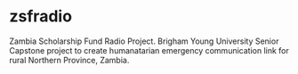 # zsfradio
Zambia Scholarship Fund Radio Project.  Brigham Young University Senior Capstone project to create humanatarian emergency communication link for rural Northern Province, Zambia.
